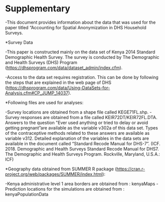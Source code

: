 # Supplementary

-This document provides information about the data that was used for the paper titled “Accounting for Spatial Anonymization in DHS Household Surveys.

*Survey Data 

-This paper is constructed mainly on the data set of Kenya 2014 Standard Demographic Health Survey. The survey is conducted by The Demographic and Health Surveys (DHS) Program (https://dhsprogram.com/data/dataset_admin/index.cfm).

-Access to the data set requires registration. This can be done by following the steps that are explained in the  web page of DHS (https://dhsprogram.com/data/Using-DataSets-for-Analysis.cfm#CP_JUMP_14037).

*Following files are used for analyses:

-Survey locations are obtained from a shape file called KEGE71FL.shp. 
-Survey responses are obtained from a file called KEIR72DT/KEIR72FL.DTA. Answers to the question "Ever used anything or tried to delay or avoid getting pregnant”are available as the variable v302a of this data set. Types of the contraceptive methods  related to these answers are available as variable v312. Detailed explanation of the variables in the data sets are available in the document called “Standard Recode Manual for DHS-7”. (ICF. 2018. Demographic and Health Surveys Standard Recode Manual for DHS7. The Demographic and Health Surveys Program. Rockville, Maryland, U.S.A.: ICF)


*Geography data obtained from SUMMER R package (https://cran.r-project.org/web/packages/SUMMER/index.html):

-Kenya administrative level 1 area borders are obtained from : kenyaMaps
-Prediction locations for the simulations are obtained from : kenyaPopulationData

